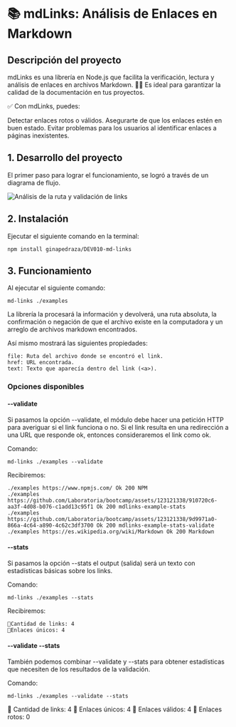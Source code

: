 # 📚 mdLinks: Análisis de Enlaces en Markdown

## Descripción del proyecto

mdLinks es una librería en Node.js que facilita la verificación, lectura y análisis de enlaces en archivos Markdown. 👩‍💻 Es ideal para garantizar la calidad de la documentación en tus proyectos.

✅ Con mdLinks, puedes:

Detectar enlaces rotos o válidos.
Asegurarte de que los enlaces estén en buen estado.
Evitar problemas para los usuarios al identificar enlaces a páginas inexistentes.

## 1. Desarrollo del proyecto

El primer paso para lograr el funcionamiento, se logró a través de un diagrama de flujo. 

![Análisis de la ruta y validación de links](images/Hito-3-diagrama-mdLinks.png)

## 2. Instalación

Ejecutar el siguiente comando en la terminal:

```shell
npm install ginapedraza/DEV010-md-links
```

## 3. Funcionamiento

Al ejecutar el siguiente comando: 

```shell
md-links ./examples
```

La librería la procesará la información y devolverá, una ruta absoluta, la confirmación o negación de que el archivo existe en la computadora y un arreglo de archivos markdown encontrados. 

Así mismo mostrará las siguientes propiedades:

```shell
file: Ruta del archivo donde se encontró el link.
href: URL encontrada.
text: Texto que aparecía dentro del link (<a>).
```

### Opciones disponibles

#### --validate

Si pasamos la opción --validate, el módulo debe hacer una petición HTTP para averiguar si el link funciona o no. Si el link resulta en una redirección a una URL que responde ok, entonces consideraremos el link como ok.

Comando: 
```shell
md-links ./examples --validate
```

Recibiremos:

```shell
./examples https://www.npmjs.com/ Ok 200 NPM
./examples https://github.com/Laboratoria/bootcamp/assets/123121338/910720c6-aa3f-4d08-b076-c1add13c95f1 Ok 200 mdlinks-example-stats
./examples https://github.com/Laboratoria/bootcamp/assets/123121338/9d9971a0-866a-4c64-a890-4c62c3df3700 Ok 200 mdlinks-example-stats-validate
./examples https://es.wikipedia.org/wiki/Markdown Ok 200 Markdown
```

#### --stats

Si pasamos la opción --stats el output (salida) será un texto con estadísticas básicas sobre los links.

Comando: 
```shell
md-links ./examples --stats
```

Recibiremos:

```shell
🔗Cantidad de links: 4
🔗Enlaces únicos: 4
```

#### --validate --stats

También podemos combinar --validate y --stats para obtener estadísticas que necesiten de los resultados de la validación.

Comando: 
```shell
md-links ./examples --validate --stats
```

🔗 Cantidad de links: 4
🔗 Enlaces únicos: 4 
🔗 Enlaces válidos: 4
🔗 Enlaces rotos: 0 
